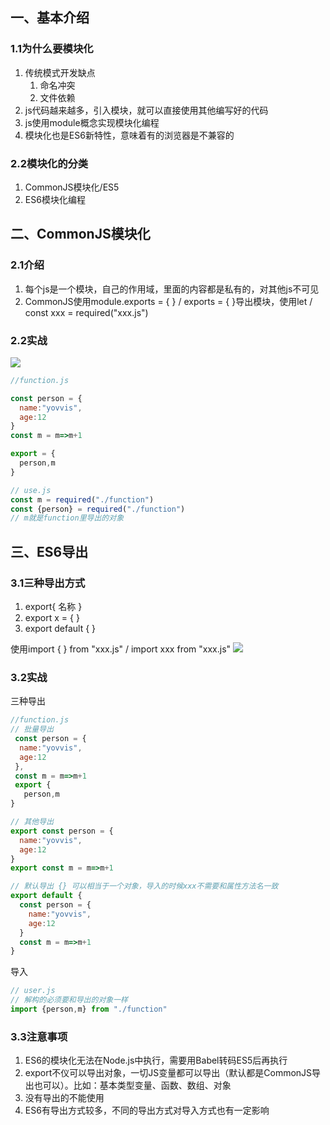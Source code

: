 ## 一、基本介绍
### 1.1为什么要模块化

1. 传统模式开发缺点
   1. 命名冲突
   2. 文件依赖
2. js代码越来越多，引入模块，就可以直接使用其他编写好的代码
3. js使用module概念实现模块化编程
4. 模块化也是ES6新特性，意味着有的浏览器是不兼容的
### 2.2模块化的分类

1. CommonJS模块化/ES5
2. ES6模块化编程
## 二、CommonJS模块化
### 2.1介绍

1. 每个js是一个模块，自己的作用域，里面的内容都是私有的，对其他js不可见
2. CommonJS使用module.exports = { } / exports = { }导出模块，使用let / const   xxx = required("xxx.js")
### 2.2实战
![](https://cdn.nlark.com/yuque/0/2023/jpeg/1763796/1688998076868-d3acb2c8-1710-408d-a496-36e7b2caefec.jpeg)
```javascript
//function.js

const person = {
  name:"yovvis",
  age:12
}
const m = m=>m+1

export = {
  person,m
}
```
```javascript
// use.js
const m = required("./function")
const {person} = required("./function")
// m就是function里导出的对象
```
## 三、ES6导出
### 3.1三种导出方式

1. export{ 名称 }
2. export x = {  }
3. export default { }

使用import {  } from "xxx.js"  /  import xxx from "xxx.js"
![](https://cdn.nlark.com/yuque/0/2023/jpeg/1763796/1688999075887-0282e91d-824a-414b-8ba5-c874cb137d8a.jpeg)
### 3.2实战
三种导出
```javascript
//function.js
// 批量导出
 const person = {
  name:"yovvis",
  age:12
 },
 const m = m=>m+1
 export {
   person,m
}

// 其他导出
export const person = {
  name:"yovvis",
  age:12
}
export const m = m=>m+1

// 默认导出 {} 可以相当于一个对象，导入的时候xxx不需要和属性方法名一致
export default {
  const person = {
    name:"yovvis",
    age:12
  }
  const m = m=>m+1
}
```
导入
```javascript
// user.js
// 解构的必须要和导出的对象一样
import {person,m} from "./function"
```
### 3.3注意事项

1. ES6的模块化无法在Node.js中执行，需要用Babel转码ES5后再执行
2. export不仪可以导出对象，一切JS变量都可以导出（默认都是CommonJS导出也可以）。比如：基本类型变量、函数、数组、对象
3. 没有导出的不能使用
4. ES6有导出方式较多，不同的导出方式对导入方式也有一定影响
